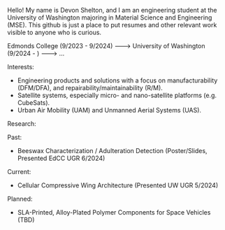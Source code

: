 Hello! My name is Devon Shelton, and I am an engineering student at the University of Washington majoring in Material Science and Engineering (MSE). This github is just a place to put resumes and other relevant work visible to anyone who is curious.

Edmonds College (9/2023 - 9/2024) ---> University of Washington (9/2024 - ) ---> ...

Interests:
- Engineering products and solutions with a focus on manufacturability (DFM/DFA), and repairability/maintainability (R/M).
- Satellite systems, especially micro- and nano-satellite platforms (e.g. CubeSats).
- Urban Air Mobility (UAM) and Unmanned Aerial Systems (UAS).

Research:

  Past:
  - Beeswax Characterization / Adulteration Detection (Poster/Slides, Presented EdCC UGR 6/2024) 
  
  Current:
  - Cellular Compressive Wing Architecture (Presented UW UGR 5/2024)

  Planned:
  - SLA-Printed, Alloy-Plated Polymer Components for Space Vehicles (TBD)

<!---
devons-proton/devons-proton is a ✨ special ✨ repository because its `README.md` (this file) appears on your GitHub profile.
You can click the Preview link to take a look at your changes.
--->
